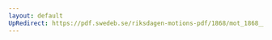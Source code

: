 ```yaml
---
layout: default
UpRedirect: https://pdf.swedeb.se/riksdagen-motions-pdf/1868/mot_1868__ak__00140.pdf
---
```

